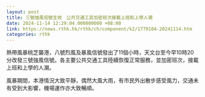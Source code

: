 ```yaml
---
layout: post
title: 三號強風信號生效　公共交通工具加密班次接載上班和上學人潮
date: 2024-11-14 12:29:04.000000000 +08:00
link: https://news.rthk.hk/rthk/ch/component/k2/1779104-20241114.htm
categories: rthk
---
```


熱帶風暴桃芝襲港，八號烈風及暴風信號發出了11個小時，天文台至今早10時20分改發三號強風信號。各主要公共交通工具陸續恢復正常服務，並加密班次，接載上班和上學的人潮。

風暴期間，本港情況大致平靜，偶然大風大雨，有市民外出散步感受風力，交通未有受到大影響，機場運作亦大致暢順。

